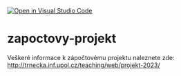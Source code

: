 [![Open in Visual Studio Code](https://classroom.github.com/assets/open-in-vscode-c66648af7eb3fe8bc4f294546bfd86ef473780cde1dea487d3c4ff354943c9ae.svg)](https://classroom.github.com/online_ide?assignment_repo_id=10204877&assignment_repo_type=AssignmentRepo)
# zapoctovy-projekt

Veškeré informace k zápočtovému projektu naleznete zde: http://trnecka.inf.upol.cz/teaching/web/projekt-2023/
